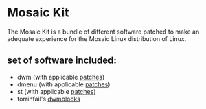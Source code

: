 Mosaic Kit
==========
The Mosaic Kit is a bundle of different software patched to make an adequate experience for the Mosaic Linux distribution of Linux.

set of software included:
-------------------------
 * dwm (with applicable [patches](https://github.com/kieroid/dwm))
 * dmenu (with applicable [patches](https://github.com/kieroid/dmenu))
 * st (with applicable [patches](https://github.com/kieroid/st))
 * torrinfail's [dwmblocks](https://github.com/torrinfail/dwmblocks)


